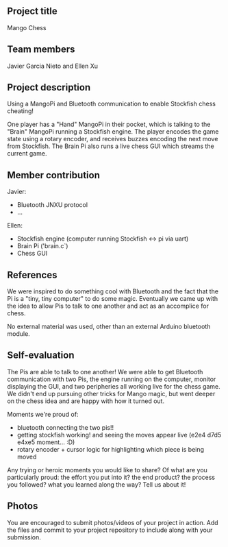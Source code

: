 ## Project title

Mango Chess

## Team members

Javier Garcia Nieto and Ellen Xu

## Project description

Using a MangoPi and Bluetooth communication to enable Stockfish chess cheating!

One player has a "Hand" MangoPi in their pocket, which is talking to the "Brain" MangoPi running a Stockfish engine. The player encodes the game state using a rotary encoder, and receives buzzes encoding the next move from Stockfish. The Brain Pi also runs a live chess GUI which streams the current game.

## Member contribution

Javier:

- Bluetooth JNXU protocol
- ...

Ellen:

- Stockfish engine (computer running Stockfish <-> pi via uart)
- Brain Pi ('brain.c`)
- Chess GUI

## References

We were inspired to do something cool with Bluetooth and the fact that the Pi is a "tiny, tiny computer" to do some magic. Eventually we came up with the idea to allow Pis to talk to one another and act as an accomplice for chess.

No external material was used, other than an external Arduino bluetooth module.

## Self-evaluation

The Pis are able to talk to one another! We were able to get Bluetooth communication with two Pis, the engine running on the computer, monitor displaying the GUI, and two peripheries all working live for the chess game. We didn't end up pursuing other tricks for Mango magic, but went deeper on the chess idea and are happy with how it turned out.

Moments we're proud of:

- bluetooth connecting the two pis!!
- getting stockfish working! and seeing the moves appear live (e2e4 d7d5 e4xe5 moment... :D)
- rotary encoder + cursor logic for highlighting which piece is being moved

Any trying or heroic moments you would like to share? Of what are you particularly proud:
the effort you put into it? the end product? the process you followed?
what you learned along the way? Tell us about it!

## Photos

You are encouraged to submit photos/videos of your project in action.
Add the files and commit to your project repository to include along with your submission.
